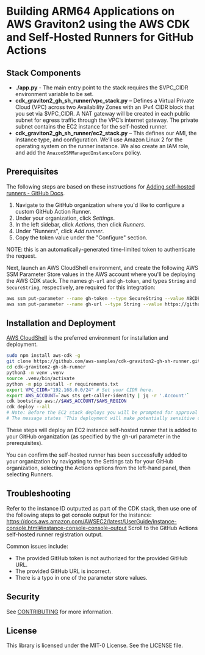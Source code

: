 # Building ARM64 Applications on AWS Graviton2 using the AWS CDK and Self-Hosted Runners for GitHub Actions

## Stack Components
 * __./app.py__ - The main entry point to the stack requires the $VPC_CIDR environment variable to be set.
 * __cdk_graviton2_gh_sh_runner/vpc_stack.py__ – Defines a Virtual Private Cloud (VPC) across two Availability Zones with an IPv4 CIDR block that you set via $VPC_CIDR. A NAT gateway will be created in each public subnet for egress traffic through the VPC’s internet gateway. The private subnet contains the EC2 instance for the self-hosted runner.
 * __cdk_graviton2_gh_sh_runner/ec2_stack.py__ – This defines our AMI, the instance type, and configuration. We’ll use Amazon Linux 2 for the operating system on the runner instance. We also create an IAM role, and add the `AmazonSSMManagedInstanceCore` policy.

## Prerequisites
The following steps are based on these instructions for [Adding self-hosted runners - GitHub Docs](https://docs.github.com/en/actions/hosting-your-own-runners/adding-self-hosted-runners#adding-a-self-hosted-runner-to-an-organization).
1. Navigate to the GitHub organization where you'd like to configure a custom GitHub Action Runner.
2. Under your organization, click *Settings*.
3. In the left sidebar, click *Actions*, then click *Runners*.
4. Under "Runners", click *Add runner*.
5. Copy the token value under the "Configure" section.

NOTE: this is an automatically-generated time-limited token to authenticate the request.

Next, launch an AWS CloudShell environment, and create the following AWS SSM Parameter Store values in the AWS account where you'll be deploying the AWS CDK stack. The names `gh-url` and `gh-token`, and types `String` and `SecureString`, respectively, are required for this integration:

```bash
aws ssm put-parameter --name gh-token --type SecureString --value ABCDEFGHIJKLMNOPQRSTUVWXYZABC
aws ssm put-parameter --name gh-url --type String --value https://github.com/your/repository
```

## Installation and Deployment
[AWS CloudShell](https://aws.amazon.com/cloudshell/) is the preferred environment for installation and deployment.
```bash
sudo npm install aws-cdk -g
git clone https://github.com/aws-samples/cdk-graviton2-gh-sh-runner.git
cd cdk-graviton2-gh-sh-runner
python3 -m venv .venv
source .venv/bin/activate
python -m pip install -r requirements.txt
export VPC_CIDR="192.168.0.0/24" # Set your CIDR here.
export AWS_ACCOUNT=`aws sts get-caller-identity | jq -r '.Account'`
cdk bootstrap aws://$AWS_ACCOUNT/$AWS_REGION
cdk deploy --all
# Note: Before the EC2 stack deploys you will be prompted for approval
# The message states 'This deployment will make potentially sensitive changes according to your current security approval level (--require-approval broadening).' and prompts for y/n
```
These steps will deploy an EC2 instance self-hosted runner that is added to your GitHub organization (as specified by the gh-url parameter in the prerequisites).

You can confirm the self-hosted runner has been successfully added to your organization by navigating to the Settings tab for your GitHub organization, selecting the Actions options from the left-hand panel, then selecting Runners.

## Troubleshooting
Refer to the instance ID outputted as part of the CDK stack, then use one of the following steps to get console output for the instance: https://docs.aws.amazon.com/AWSEC2/latest/UserGuide/instance-console.html#instance-console-console-output
Scroll to the GitHub Actions self-hosted runner registration output.

Common issues include:
* The provided GitHub token is not authorized for the provided GitHub URL.
* The provided GitHub URL is incorrect.
* There is a typo in one of the parameter store values.

## Security

See [CONTRIBUTING](CONTRIBUTING.md#security-issue-notifications) for more information.

## License

This library is licensed under the MIT-0 License. See the LICENSE file.
